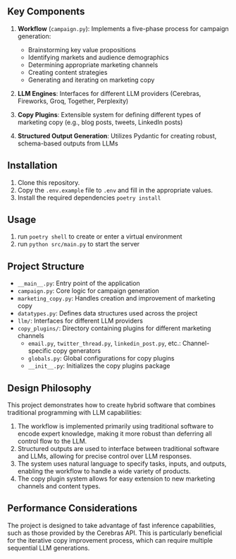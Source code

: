 ## Key Components

1. **Workflow** (`campaign.py`): Implements a five-phase process for campaign generation:

   - Brainstorming key value propositions
   - Identifying markets and audience demographics
   - Determining appropriate marketing channels
   - Creating content strategies
   - Generating and iterating on marketing copy

2. **LLM Engines**: Interfaces for different LLM providers (Cerebras, Fireworks, Groq, Together, Perplexity)

3. **Copy Plugins**: Extensible system for defining different types of marketing copy (e.g., blog posts, tweets, LinkedIn posts)

4. **Structured Output Generation**: Utilizes Pydantic for creating robust, schema-based outputs from LLMs

## Installation

1. Clone this repository.
2. Copy the `.env.example` file to `.env` and fill in the appropriate values.
3. Install the required dependencies `poetry install`

## Usage

1. run `poetry shell` to create or enter a virtual environment
2. run `python src/main.py` to start the server

## Project Structure

- `__main__.py`: Entry point of the application
- `campaign.py`: Core logic for campaign generation
- `marketing_copy.py`: Handles creation and improvement of marketing copy
- `datatypes.py`: Defines data structures used across the project
- `llm/`: Interfaces for different LLM providers
- `copy_plugins/`: Directory containing plugins for different marketing channels
  - `email.py`, `twitter_thread.py`, `linkedin_post.py`, etc.: Channel-specific copy generators
  - `globals.py`: Global configurations for copy plugins
  - `__init__.py`: Initializes the copy plugins package

## Design Philosophy

This project demonstrates how to create hybrid software that combines traditional programming with LLM capabilities:

1. The workflow is implemented primarily using traditional software to encode expert knowledge, making it more robust than deferring all control flow to the LLM.
2. Structured outputs are used to interface between traditional software and LLMs, allowing for precise control over LLM responses.
3. The system uses natural language to specify tasks, inputs, and outputs, enabling the workflow to handle a wide variety of products.
4. The copy plugin system allows for easy extension to new marketing channels and content types.

## Performance Considerations

The project is designed to take advantage of fast inference capabilities, such as those provided by the Cerebras API. This is particularly beneficial for the iterative copy improvement process, which can require multiple sequential LLM generations.

